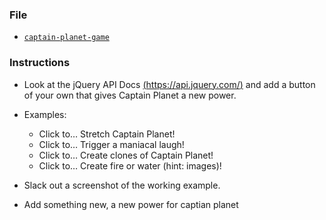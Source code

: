 ### File

* [`captain-planet-game`](Unsolved/captain-planet-game.html)

### Instructions

* Look at the jQuery API Docs [(https://api.jquery.com/)](https://api.jquery.com/) and add a button of your own that gives Captain Planet a new power.

* Examples:
  * Click to… Stretch Captain Planet!
  * Click to… Trigger a maniacal laugh!
  * Click to… Create clones of Captain Planet!
  * Click to… Create fire or water (hint: images)!

* Slack out a screenshot of the working example.
* Add something new, a new power for captian planet
